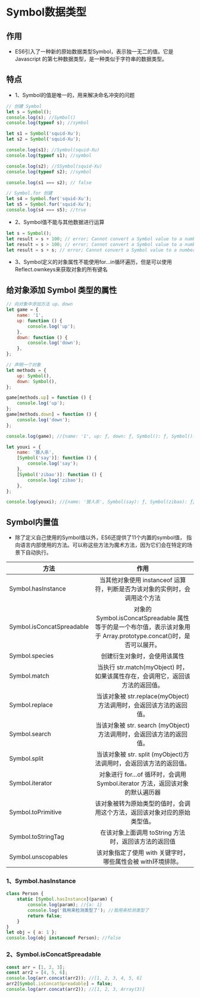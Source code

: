 # Symbol数据类型

## 作用

- ES6引入了一种新的原始数据类型Symbol，表示独一无二的值。它是 Javascript 的第七种数据类型，是一种类似于字符串的数据类型。

## 特点

- 1、Symbol的值是唯一的，用来解决命名冲突的问题

```js
// 创建 Symbol 
let s = Symbol();
console.log(s); //Symbol()
console.log(typeof s); //symbol

let s1 = Symbol('squid-Xu');
let s2 = Symbol('squid-Xu');

console.log(s1); //Symbol(squid-Xu)
console.log(typeof s1); //symbol

console.log(s2); //SSymbol(squid-Xu)
console.log(typeof s2); //symbol

console.log(s1 === s2); // false
```


```js
// Symbol.for 创建 
let s4 = Symbol.for('squid-Xu');
let s5 = Symbol.for('squid-Xu');
console.log(s4 === s5); //true
```
- 2、Symbol值不能与其他数据进行运算

```js
let s = Symbol();
let result = s + 100; // error; Cannot convert a Symbol value to a number
let result = s > 100; // error; Cannot convert a Symbol value to a number
let result = s + s; // error; Cannot convert a Symbol value to a number
```

- 3、Symbol定义的对象属性不能使用for…in循环遍历，但是可以使用Reflect.ownkeys来获取对象的所有键名

## 给对象添加 Symbol 类型的属性

```js
// 向对象中添加方法 up、down
let game = {
    name: '1',
    up: function () {
        console.log('up');
    },
    down: function () {
        console.log('down');
    },
};

// 声明一个对象
let methods = {
    up: Symbol(),
    down: Symbol(),
};

game[methods.up] = function () {
    console.log('up');
};
game[methods.down] = function () {
    console.log('down');
};

console.log(game); //{name: '1', up: ƒ, down: ƒ, Symbol(): ƒ, Symbol(): ƒ}

let youxi = {
    name: '狼人杀',
    [Symbol('say')]: function () {
        console.log('say');
    },
    [Symbol('zibao')]: function () {
        console.log('zibao');
    },
};

console.log(youxi); //{name: '狼人杀', Symbol(say): ƒ, Symbol(zibao): ƒ}
```

## Symbol内置值

- 除了定义自己使用的Symbol值以外，ES6还提供了11个内置的symbol值， 指向语言内部使用的方法。可以称这些方法为魔术方法，因为它们会在特定的场景下自动执行。


|方法|作用|
| ------ | :--------: |
|Symbol.hasInstance|当其他对象使用 instanceof 运算符，判断是否为该对象的实例时，会调用这个方法|
|Symbol.isConcatSpreadable|对象的 Symbol.isConcatSpreadable 属性等于的是一个布尔值，表示该对象用于 Array.prototype.concat()时，是否可以展开。|
|Symbol.species|创建衍生对象时，会使用该属性|
|Symbol.match|当执行 str.match(myObject) 时，如果该属性存在，会调用它，返回该方法的返回值。|
|Symbol.replace|当该对象被 str.replace(myObject)方法调用时，会返回该方法的返回值。|
|Symbol.search|当该对象被 str. search (myObject)方法调用时，会返回该方法的返回值。|
|Symbol.split|当该对象被 str. split (myObject)方法调用时，会返回该方法的返回值。|
|Symbol.iterator|对象进行 for…of 循环时，会调用 Symbol.iterator 方法，返回该对象的默认遍历器|
|Symbol.toPrimitive|该对象被转为原始类型的值时，会调用这个方法，返回该对象对应的原始类型值。|
|Symbol.toStringTag|在该对象上面调用 toString 方法时，返回该方法的返回值|
|Symbol.unscopables|该对象指定了使用 with 关键字时，哪些属性会被 with环境排除。|


### 1、Symbol.hasInstance

```js
class Person {
    static [Symbol.hasInstance](param) {
        console.log(param); //{a: 1}
        console.log('我用来检测类型了'); //我用来检测类型了
        return false;
    }
}
let obj = { a: 1 };
console.log(obj instanceof Person); //false
```

### 2、Symbol.isConcatSpreadable

```js
const arr = [1, 2, 3];
const arr2 = [4, 5, 6];
console.log(arr.concat(arr2)); //[1, 2, 3, 4, 5, 6]
arr2[Symbol.isConcatSpreadable] = false;
console.log(arr.concat(arr2)); //[1, 2, 3, Array(3)]
```
